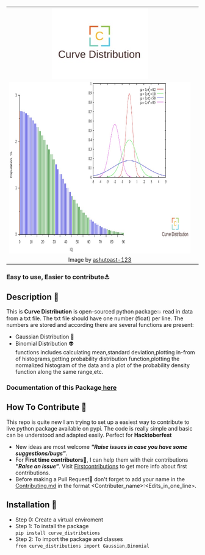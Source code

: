 <table >
  <tr align="center"><td><img src="https://github.com/Debanshu777/Curve_distributions/blob/master/Images/Logo.jpeg"/></td></tr>
  <tr align="center"><td><img src="https://github.com/Debanshu777/Curve_distributions/blob/master/Images/Cover.jpeg" height=450 width=1000/ ><td><tr>
  <tr align="center" ><td>Image by <a href="https://github.com/ashutoast-123">ashutoast-123</a><td><tr>
</table>
  
### Easy to use, Easier to contribute⚓

## Description 🚀
This is <b>Curve Distribution</b> is open-sourced python package💥 read in data from a txt file. The txt file should have
one number (float) per line. The numbers are stored and according there are several functions are present:
- Gaussian Distribution 👾
- Binomial Distribution 👽<br> 
functions includes calculating mean,standard deviation,plotting in-from of histograms,getting
probability distribution function,plotting the normalized histogram of the data and a plot of 
the probability density function along the same range,etc.

### Documentation of this Package<a href="https://github.com/Debanshu777/Curve_distributions/blob/master/curve_distributions/README.md"> here </a>

## How To Contribute 🎃
This repo is quite new I am trying to set up a easiest way to contribute to live python package available on pypi. The code is really simple and basic can be understood and adapted easily. Perfect for <b>Hacktoberfest</b>
- New ideas are most welcome <b>*"Raise issues in case you have some suggestions/bugs"*</b>.
- For <b>First time contributors</b>👶, I can help them with their contributions <b>*"Raise an issue"*</b>. Visit <a href="https://github.com/firstcontributions/first-contributions">Firstcontributions</a> to get more info about first contributions.
- Before making a Pull Request🤖 don't forget to add your name in the <a href="https://github.com/Debanshu777/Curve_distributions/blob/master/Contributing.md">Contributing.md</a> in the format <Contributer_name>:<Edits_in_one_line>.

## Installation 🧠
- Step 0: Create a virtual enviroment<br>
- Step 1: To install the package<br>
    ```pip install curve_distributions```
- Step 2: To import the package and classes<br>
    ```from curve_distributions import Gaussian,Binomial```
